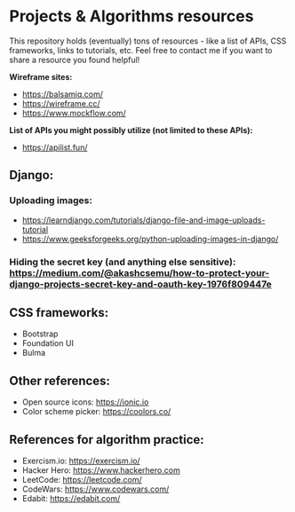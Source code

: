 # Projects & Algorithms resources
This repository holds (eventually) tons of resources - like a list of APIs, CSS frameworks, links to tutorials, etc.  Feel free to contact me if you want to share a resource you found helpful!

**Wireframe sites:**
- https://balsamiq.com/
- https://wireframe.cc/
- https://www.mockflow.com/

**List of APIs you might possibly utilize (not limited to these APIs):** 
- <https://apilist.fun/>

## Django:

### Uploading images:
- https://learndjango.com/tutorials/django-file-and-image-uploads-tutorial
- https://www.geeksforgeeks.org/python-uploading-images-in-django/
### Hiding the secret key (and anything else sensitive): https://medium.com/@akashcsemu/how-to-protect-your-django-projects-secret-key-and-oauth-key-1976f809447e

## CSS frameworks:
- Bootstrap
- Foundation UI
- Bulma

## Other references:
- Open source icons: https://ionic.io
- Color scheme picker: https://coolors.co/

## References for algorithm practice:
- Exercism.io: <https://exercism.io/>
- Hacker Hero: <https://www.hackerhero.com>
- LeetCode: <https://leetcode.com/>
- CodeWars: <https://www.codewars.com/>
- Edabit: <https://edabit.com/>